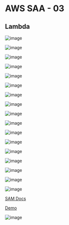 # AWS SAA - 03
## Lambda
![image](https://github.com/user-attachments/assets/114ef5d8-9cb7-472c-bca6-0254f240bc7c)

![image](https://github.com/user-attachments/assets/f81c84a1-d9e0-4bfd-afde-23fa790523d9)

![image](https://github.com/user-attachments/assets/8dfaedee-4129-4dfe-8884-f0d51b8704c0)

![image](https://github.com/user-attachments/assets/f906e435-59aa-480f-9408-e8af090df49f)

![image](https://github.com/user-attachments/assets/bf63f49b-73e2-403a-8b2d-d0465217ede1)

![image](https://github.com/user-attachments/assets/e9bdd77a-4ef8-4cce-8fc6-f526a3fe340d)

![image](https://github.com/user-attachments/assets/826c6bfa-c5b4-4993-be9d-0aa22ae3a077)

![image](https://github.com/user-attachments/assets/645f9c3f-2fef-48a2-9d8f-8bda903edff8)

![image](https://github.com/user-attachments/assets/a34c03ec-69f6-4ea9-b598-62e68975d307)

![image](https://github.com/user-attachments/assets/8452a2c0-4d45-4988-80c6-00c800d2f2ef)


![image](https://github.com/user-attachments/assets/6ceb3a2f-3bae-4fd0-93ed-f1482b4107af)

![image](https://github.com/user-attachments/assets/8cb499af-3497-4553-a88b-52148bb0bcd7)

![image](https://github.com/user-attachments/assets/2a395a67-a623-45a7-857f-25276d8e5f47)

![image](https://github.com/user-attachments/assets/e57beb63-994e-495b-8c3a-25e277f7c914)


![image](https://github.com/user-attachments/assets/0d34fcf3-3378-4824-b119-d0182766ebf8)

![image](https://github.com/user-attachments/assets/0b8bf07f-64fa-47cc-ad01-65c8d0f8f3d6)

![image](https://github.com/user-attachments/assets/7e8d774a-1049-4486-95c1-d63dfe4a5794)

<a href="https://docs.aws.amazon.com/serverless-application-model/latest/developerguide/using-sam-cli-configure.html"> SAM Docs</a>

<a href="https://github.com/ExamProCo/AWS-Examples/tree/main/lambda">Demo</a>

![image](https://github.com/user-attachments/assets/cb2cc842-d5c7-4d53-afd9-a97f6216775d)



















